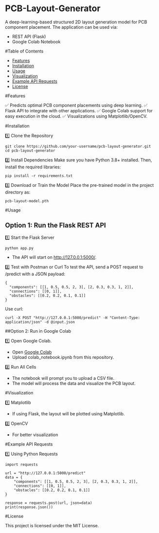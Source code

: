 # PCB-Layout-Generator

A deep-learning-based structured 2D layout generation model for PCB component placement. The application can be used via:

* REST API (Flask)
* Google Colab Notebook

#Table of Contents

* [Features](#features)
* [Installation](#installation)
* [Usage](#usage)
* [Visualization](#visualization)
* [Example API Requests](#example_api_requests)
* [License](#license)


#Features

✅ Predicts optimal PCB component placements using deep learning.
✅ Flask API to integrate with other applications.
✅ Google Colab support for easy execution in the cloud.
✅ Visualizations using Matplotlib/OpenCV.

#Installation

1️⃣ Clone the Repository
```
git clone https://github.com/your-username/pcb-layout-generator.git
cd pcb-layout-generator
```

2️⃣ Install Dependencies
Make sure you have Python 3.8+ installed. Then, install the required libraries:

```
pip install -r requirements.txt
```

3️⃣ Download or Train the Model
Place the pre-trained model in the project directory as:
```
pcb-layout-model.pth
```

#Usage

## Option 1: Run the Flask REST API
1️⃣ Start the Flask Server

```
python app.py
```
* The API will start on http://127.0.0.1:5000/.

2️⃣ Test with Postman or Curl
To test the API, send a POST request to /predict with a JSON payload:

```
{
  "components": [[1, 0.5, 0.5, 2, 3], [2, 0.3, 0.3, 1, 2]],
  "connections": [[0, 1]],
  "obstacles": [[0.2, 0.2, 0.1, 0.1]]
}
```

Use curl:

```
curl -X POST "http://127.0.0.1:5000/predict" -H "Content-Type: application/json" -d @input.json
```

##Option 2: Run in Google Colab

1️⃣ Open Google Colab.
* Open [Google Colab](https://colab.google/)
* Upload colab_notebook.ipynb from this repository.

2️⃣ Run All Cells
* The notebook will prompt you to upload a CSV file.
* The model will process the data and visualize the PCB layout.

#Visualization

1️⃣ Matplotlib
* If using Flask, the layout will be plotted using Matplotlib.

2️⃣ OpenCV
* For better visualization


#Example API Requests

1️⃣ Using Python Requests

```
import requests

url = "http://127.0.0.1:5000/predict"
data = {
    "components": [[1, 0.5, 0.5, 2, 3], [2, 0.3, 0.3, 1, 2]],
    "connections": [[0, 1]],
    "obstacles": [[0.2, 0.2, 0.1, 0.1]]
}

response = requests.post(url, json=data)
print(response.json())
```

#License

This project is licensed under the MIT License.
